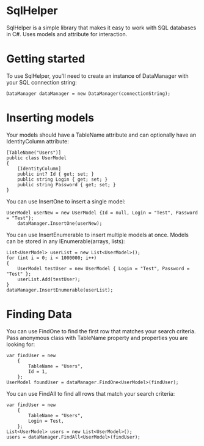 # SqlHelper
SqlHelper is a simple library that makes it easy to work with SQL databases in C#. Uses models and attribute for interaction.

# Getting started
To use SqlHelper, you'll need to create an instance of DataManager with your SQL connection string:
```
DataManager dataManager = new DataManager(connectionString);
```

# Inserting models
Your models should have a TableName attribute and can optionally have an IdentityColumn attribute:
```
[TableName("Users")]
public class UserModel
{
    [IdentityColumn]
    public int? Id { get; set; }
    public string Login { get; set; }
    public string Password { get; set; }
}
```

You can use InsertOne to insert a single model:
```
UserModel userNew = new UserModel {Id = null, Login = "Test", Password = "Test"};
    dataManager.InsertOne(userNew);
```

You can use InsertEnumerable to insert multiple models at once. Models can be stored in any IEnumerable(arrays, lists):
```
List<UserModel> userList = new List<UserModel>();
for (int i = 0; i < 1000000; i++)
{
    UserModel testUser = new UserModel { Login = "Test", Password = "Test" };
    userList.Add(testUser);
}
dataManager.InsertEnumerable(userList);
```

# Finding Data
You can use FindOne to find the first row that matches your search criteria. Pass anonymous class with TableName property and properties you are looking for:
```
var findUser = new
    {
        TableName = "Users",
        Id = 1,
    };
UserModel foundUser = dataManager.FindOne<UserModel>(findUser);
```
You can use FindAll to find all rows that match your search criteria:

```
var findUser = new
    {
        TableName = "Users",
        Login = Test,
    };
List<UserModel> users = new List<UserModel>();
users = dataManager.FindAll<UserModel>(findUser);
```
